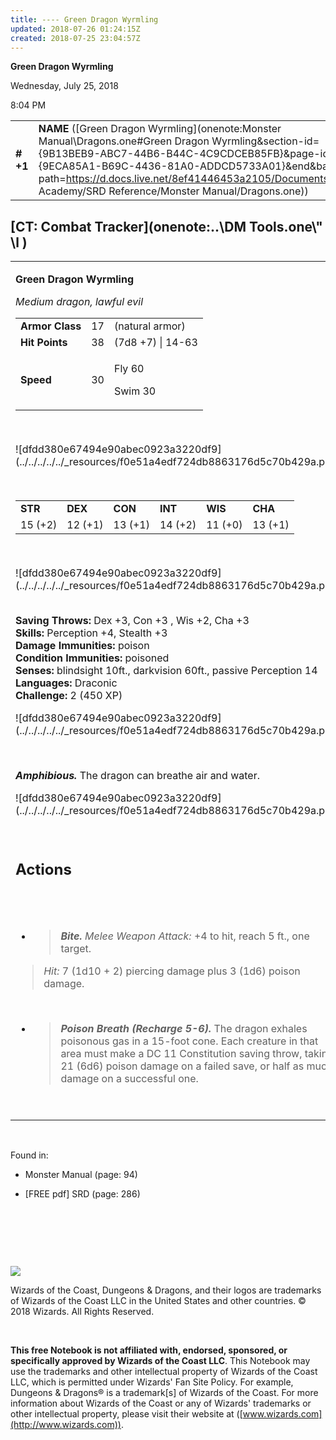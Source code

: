 ```yaml
---
title: ---- Green Dragon Wyrmling
updated: 2018-07-26 01:24:15Z
created: 2018-07-25 23:04:57Z
---
```


**Green Dragon Wyrmling**

Wednesday, July 25, 2018

8:04 PM

|           |                                                                                                                                                                                                                                                                                                                            |        |        |        |     |       |        |
|-----------|----------------------------------------------------------------------------------------------------------------------------------------------------------------------------------------------------------------------------------------------------------------------------------------------------------------------------|--------|--------|--------|-----|-------|--------|
| **\# +1** | **NAME** ([Green Dragon Wyrmling](onenote:Monster Manual\\Dragons.one#Green Dragon Wyrmling&section-id={9B13BEB9-ABC7-44B6-B44C-4C9CDCEB85FB}&page-id={9ECA85A1-B69C-4436-81A0-ADDCD5733A01}&end&base-path=https://d.docs.live.net/8ef41446453a2105/Documents/Adventure Academy/SRD Reference/Monster Manual/Dragons.one)) | **17** | **38** | **38** | \-  | Notes | 450 XP |

## [CT: Combat Tracker](onenote:..\\DM Tools.one\\" \l )

<table><tbody><tr class="odd"><td><p><strong>Green Dragon Wyrmling</strong></p><p><em>Medium dragon, lawful evil</em></p><table><tbody><tr class="odd"><td><strong>Armor Class</strong></td><td>17</td><td>(natural armor)</td></tr><tr class="even"><td><strong>Hit Points</strong></td><td>38</td><td>(7d8 +7) | 14-63</td></tr><tr class="odd"><td><strong>Speed</strong></td><td>30</td><td><p>Fly 60</p><p>Swim 30</p></td></tr></tbody></table><p> </p><p>![dfdd380e67494e90abec0923a3220df9](../../../../../_resources/f0e51a4edf724db8863176d5c70b429a.png)</p><p> </p><table><tbody><tr class="odd"><td><strong>STR</strong></td><td><strong>DEX</strong></td><td><strong>CON</strong></td><td><strong>INT</strong></td><td><strong>WIS</strong></td><td><strong>CHA</strong></td></tr><tr class="even"><td>15 (+2)</td><td>12 (+1)</td><td>13 (+1)</td><td>14 (+2)</td><td>11 (+0)</td><td>13 (+1)</td></tr></tbody></table><p> </p><p>![dfdd380e67494e90abec0923a3220df9](../../../../../_resources/f0e51a4edf724db8863176d5c70b429a.png)</p><p><strong><br />
Saving Throws:</strong> Dex +3, Con +3 , Wis +2, Cha +3<br />
<strong>Skills:</strong> Perception +4, Stealth +3<br />
<strong>Damage Immunities:</strong> poison<br />
<strong>Condition Immunities:</strong> poisoned<br />
<strong>Senses:</strong> blindsight 10ft., darkvision 60ft., passive Perception 14<br />
<strong>Languages:</strong> Draconic<br />
<strong>Challenge:</strong> 2 (450 XP)</p><p>![dfdd380e67494e90abec0923a3220df9](../../../../../_resources/f0e51a4edf724db8863176d5c70b429a.png)</p><p> </p><p><em><strong>Amphibious.</strong></em> The dragon can breathe air and water.</p><p>![dfdd380e67494e90abec0923a3220df9](../../../../../_resources/f0e51a4edf724db8863176d5c70b429a.png)</p><p> </p><h2 id="actions"><strong>Actions</strong></h2><h2 id="section"> </h2><ul><li><blockquote><p><em><strong>Bite.</strong> Melee Weapon Attack:</em> +4 to hit, reach 5 ft., one target.</p></blockquote></li></ul><blockquote><p><em>Hit:</em> 7 (1d10 + 2) piercing damage plus 3 (1d6) poison damage.</p></blockquote><p> </p><ul><li><blockquote><p><em><strong>Poison Breath (Recharge 5-6).</strong></em> The dragon exhales poisonous gas in a 15-foot cone. Each creature in that area must make a DC 11 Constitution saving throw, taking 21 (6d6) poison damage on a failed save, or half as much damage on a successful one.</p></blockquote></li></ul><p> </p></td></tr></tbody></table>

 

Found in:

-   Monster Manual (page: 94)

-   \[FREE pdf\] SRD (page: 286)

 

 

 

![](tmp\media\image2.png)

Wizards of the Coast, Dungeons & Dragons, and their logos are trademarks of Wizards of the Coast LLC in the United States and other countries. © 2018 Wizards. All Rights Reserved.

 

**This free Notebook is not affiliated with, endorsed, sponsored, or specifically approved by Wizards of the Coast LLC**. This Notebook may use the trademarks and other intellectual property of Wizards of the Coast LLC, which is permitted under Wizards' Fan Site Policy. For example, Dungeons & Dragons® is a trademark\[s\] of Wizards of the Coast. For more information about Wizards of the Coast or any of Wizards' trademarks or other intellectual property, please visit their website at ([www.wizards.com](http://www.wizards.com)).
